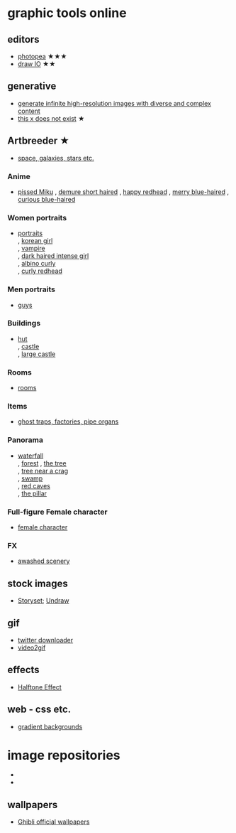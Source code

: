 # graphic tools online

## editors
* [photopea](https://www.photopea.com/) ★★★
* [draw IO](https://draw.io/) ★★

## generative
* [generate infinite high-resolution images with diverse and complex content](https://universome.github.io/alis?s=09)
* [this x does not exist](https://thisxdoesnotexist.com/) ★

## Artbreeder ★
* [space, galaxies, stars etc.](https://www.artbreeder.com/i?k=c6563fb374012b3e87e86da4fd8e) 	
### Anime
* [pissed Miku](https://www.artbreeder.com/i?k=f65856e2d61b6efbcce6f868c00d)
, [demure short haired](https://www.artbreeder.com/i?k=c48896298229999761033f139c26)
, [happy redhead](https://www.artbreeder.com/i?k=f1e069d6d5a8a15b15c90736a7a8)
, [merry blue-haired](https://www.artbreeder.com/i?k=2238e4459057ad973cb355170409)
, [curious blue-haired](https://www.artbreeder.com/i?k=11212847a02fce3a449277560a79)
### Women portraits
* [portraits](https://www.artbreeder.com/i?k=c237a07d1c45c335ed1d77d6cbdf) 	
, [korean girl](https://www.artbreeder.com/i?k=84f1b300728a3a60389ac8fc55c4)   
, [vampire](https://www.artbreeder.com/i?k=69b40d0de1700d443ee981e40014)   
, [dark haired intense girl](https://www.artbreeder.com/i?k=9f5fd1e63e6a11c3d9f852cb4c81)   
, [albino curly](https://www.artbreeder.com/i?k=edfca537b3efb938d12367955f0c)   
, [curly redhead](https://www.artbreeder.com/i?k=14d58f7bd21017f25e74ffedf8a9)
### Men portraits
* [guys](https://www.artbreeder.com/i?k=cf42ed1525b62478e67169ceadf8)
### Buildings
* [hut](https://www.artbreeder.com/i?k=5138cb85fe72674e7c33188a38a6) 	
, [castle](https://www.artbreeder.com/i?k=936fc90e3e48b817c21726d7dcfd)   
, [large castle](https://www.artbreeder.com/i?k=ef3d6a27e8f967320270bd2f0ffc)   
### Rooms
* [rooms](https://www.artbreeder.com/i?k=f014c34eb2d5ff83f62bd33bd000)
### Items
* [ghost traps, factories, pipe organs](https://www.artbreeder.com/i?k=bad2fdc0e31a6d2dfee4c0b2)
### Panorama
* [waterfall](https://www.artbreeder.com/i?k=89bdcfadcace200679973fb7ac61) 	
, [forest](https://www.artbreeder.com/i?k=660de46521b98b2cab4bb92813eb)	
, [the tree](https://www.artbreeder.com/i?k=7a7c7c486f5eb3f5ca6765bb063f)   
, [tree near a crag](https://www.artbreeder.com/i?k=af67e97e73468bdd67070be364e4)   
, [swamp](https://www.artbreeder.com/i?k=04ceafd114797f8d894bb31f2921)   
, [red caves](https://www.artbreeder.com/i?k=404e9f62196b292099eb3add2078)   
, [the pillar](https://www.artbreeder.com/i?k=a3cacc11fe9f935fa6d1bbdc175c)
### Full-figure Female character
* [female character](https://www.artbreeder.com/i?k=3e3c072f149ac23adc32326c0cb0)   
### FX
* [awashed scenery](https://www.artbreeder.com/i?k=206ca085821d093079acaa72adf8)

## stock images
* [Storyset](https://storyset.com/online); [Undraw](https://undraw.co/illustrations)


## gif

* [twitter downloader](https://twittervideodownloader.com/)
* [video2gif](https://ezgif.com/video-to-gif)

## effects

* [Halftone Effect](https://github.com/mnmxmx/halftone-effect)

## web - css etc.

* [gradient backgrounds](https://cssgradient.io/gradient-backgrounds/)

# image repositories

* []()
* []()


## wallpapers

* [Ghibli official wallpapers](http://www.ghibli.jp/info/013381/)
